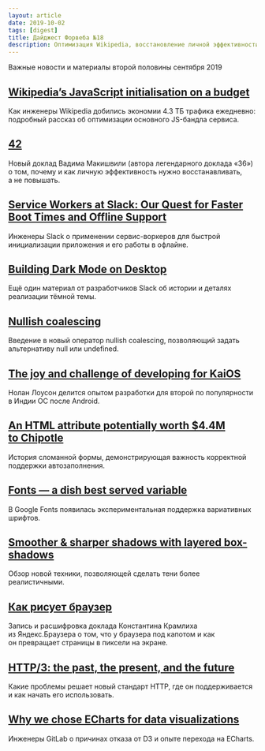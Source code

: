 ```yaml
---
layout: article
date: 2019-10-02
tags: [digest]
title: Дайджест Форвеба №18
description: Оптимизация Wikipedia, восстановление личной эффективности, сервис-воркер и тёмная тема в Slack, разработка под KaiOS, важность автозаполнения, вариативные шрифты в Google Fonts, слоёный box-shadow, как рисует браузер, HTTP/3, визуализация данных в GitLab
---
```

<p class="paragraph--lead">Важные новости и материалы второй половины сентября 2019</p>

## [Wikipedia’s JavaScript initialisation on a budget](https://phabricator.wikimedia.org/phame/post/view/175/wikipedia_s_javascript_initialisation_on_a_budget/)

<p>Как инженеры Wikipedia добились экономии 4.3 ТБ трафика ежедневно: подробный рассказ об оптимизации основного JS-бандла сервиса.</p>

## [42](https://youtu.be/Xg-oZp0EcYc?t=25572)

<p>Новый доклад Вадима Макишвили (автора легендарного доклада «36») о том, почему и как личную эффективность нужно восстанавливать, а не повышать.</p>

## [Service Workers at Slack: Our Quest for Faster Boot Times and Offline Support](https://slack.engineering/service-workers-at-slack-our-quest-for-faster-boot-times-and-offline-support-3492cf79c88)

<p>Инженеры Slack о применении сервис-воркеров для быстрой инициализации приложения и его работы в офлайне.</p>

## [Building Dark Mode on Desktop](https://slack.engineering/building-dark-mode-on-desktop-811508b5d15f)

<p>Ещё один материал от разработчиков Slack об истории и деталях реализации тёмной темы.</p>

## [Nullish coalescing](https://v8.dev/features/nullish-coalescing)

<p>Введение в новый оператор nullish coalescing, позволяющий задать альтернативу null или undefined.</p>

## [The joy and challenge of developing for KaiOS](https://nolanlawson.com/2019/09/22/the-joy-and-challenge-of-developing-for-kaios/)

<p>Нолан Лоусон делится опытом разработки для второй по популярности в Индии ОС после Android.</p>

## [An HTML attribute potentially worth $4.4M to Chipotle](https://cloudfour.com/thinks/an-html-attribute-potentially-worth-4-4m-to-chipotle/)

<p>История сломанной формы, демонстрирующая важность корректной поддержки автозаполнения.</p>

## [Fonts — a dish best served variable](https://codepen.io/nlwilliams/full/JjPJewp)

<p>В Google Fonts появилась экспериментальная поддержка вариативных шрифтов.</p>

## [Smoother & sharper shadows with layered box-shadows](https://tobiasahlin.com/blog/layered-smooth-box-shadows/)

<p>Обзор новой техники, позволяющей сделать тени более реалистичными.</p>

## [Как рисует браузер](https://habr.com/en/company/yandex/blog/468165/)

<p>Запись и расшифровка доклада Константина Крамлиха из Яндекс.Браузера о том, что у браузера под капотом и как он превращает страницы в пиксели на экране.</p>

## [HTTP/3: the past, the present, and the future](https://blog.cloudflare.com/http3-the-past-present-and-future/)

<p>Какие проблемы решает новый стандарт HTTP, где он поддерживается и как начать его использовать.</p>

## [Why we chose ECharts for data visualizations](https://about.gitlab.com/2019/09/30/why-we-chose-echarts/)

<p>Инженеры GitLab о причинах отказа от D3 и опыте перехода на ECharts.</p>
